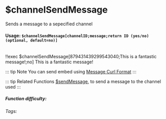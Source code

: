 # $channelSendMessage
Sends a message to a sepecified channel

#### Usage: `$channelSendMessage[channelID;message;return ID (yes/no) (optional, default=no)]`
<br/>
<discord-messages>
	<discord-message :bot="false" role-color="#ffcc9a" author="Member">
		!!exec $channelSendMessage[879431439299543040;This is a fantastic message!;no]
	</discord-message>
	<discord-message :bot="true" role-color="#0099ff" author="Custom Command" avatar="https://media.discordapp.net/avatars/725721249652670555/781224f90c3b841ba5b40678e032f74a.webp">
		This is a fantastic message!
	</discord-message>
</discord-messages>

::: tip Note
You can send embed using [Message Curl Format](../CodeReferences/ref.message_curl_format.md)
:::

::: tip Related Functions
[$sendMessage](../Text/sendMessage.md), to send a message to the channel used
:::

##### Function difficulty: <Badge type="warning" text="Medium" vertical="middle" /> 
###### Tags: <Badge type="tip" text="Send" vertical="middle" /> <Badge type="tip" text="Message" vertical="middle" /> <Badge type="tip" text="Channel" vertical="middle" /> <Badge type="tip" text="Messages" vertical="middle" />